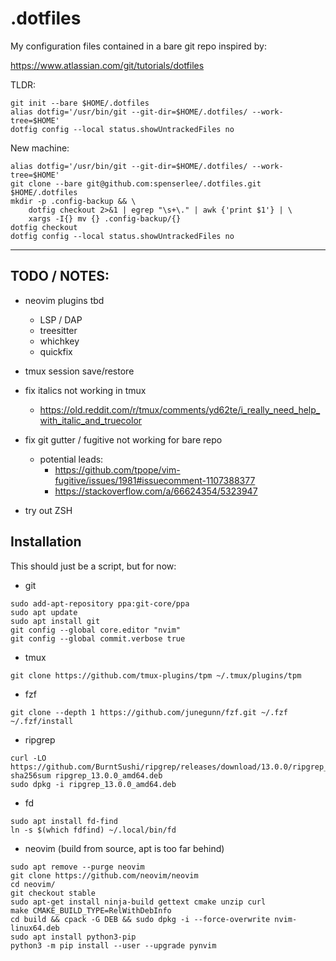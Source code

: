 # .dotfiles

My configuration files contained in a bare git repo inspired by:

https://www.atlassian.com/git/tutorials/dotfiles

TLDR:

    git init --bare $HOME/.dotfiles
    alias dotfig='/usr/bin/git --git-dir=$HOME/.dotfiles/ --work-tree=$HOME'
    dotfig config --local status.showUntrackedFiles no

New machine:

    alias dotfig='/usr/bin/git --git-dir=$HOME/.dotfiles/ --work-tree=$HOME'
    git clone --bare git@github.com:spenserlee/.dotfiles.git $HOME/.dotfiles
    mkdir -p .config-backup && \
        dotfig checkout 2>&1 | egrep "\s+\." | awk {'print $1'} | \
        xargs -I{} mv {} .config-backup/{}
    dotfig checkout
    dotfig config --local status.showUntrackedFiles no

---

## TODO / NOTES:

* neovim plugins tbd
    * LSP / DAP
    * treesitter
    * whichkey
    * quickfix

* tmux session save/restore

* fix italics not working in tmux
    * <https://old.reddit.com/r/tmux/comments/yd62te/i_really_need_help_with_italic_and_truecolor>

* fix git gutter / fugitive not working for bare repo
    * potential leads:
      * <https://github.com/tpope/vim-fugitive/issues/1981#issuecomment-1107388377>
      * <https://stackoverflow.com/a/66624354/5323947>

* try out ZSH

## Installation

This should just be a script, but for now:

* git
```
sudo add-apt-repository ppa:git-core/ppa
sudo apt update
sudo apt install git
git config --global core.editor "nvim"
git config --global commit.verbose true
```
* tmux
```
git clone https://github.com/tmux-plugins/tpm ~/.tmux/plugins/tpm
```
* fzf
```
git clone --depth 1 https://github.com/junegunn/fzf.git ~/.fzf
~/.fzf/install
```
* ripgrep
```
curl -LO https://github.com/BurntSushi/ripgrep/releases/download/13.0.0/ripgrep_13.0.0_amd64.deb
sha256sum ripgrep_13.0.0_amd64.deb 
sudo dpkg -i ripgrep_13.0.0_amd64.deb 
```
* fd
```
sudo apt install fd-find
ln -s $(which fdfind) ~/.local/bin/fd
```
* neovim (build from source, apt is too far behind)
```
sudo apt remove --purge neovim
git clone https://github.com/neovim/neovim
cd neovim/
git checkout stable
sudo apt-get install ninja-build gettext cmake unzip curl
make CMAKE_BUILD_TYPE=RelWithDebInfo
cd build && cpack -G DEB && sudo dpkg -i --force-overwrite nvim-linux64.deb
sudo apt install python3-pip
python3 -m pip install --user --upgrade pynvim
```
